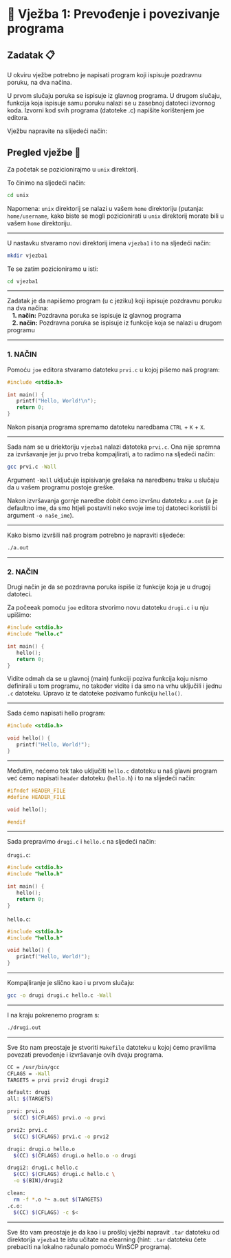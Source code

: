 # 🚀 Vježba 1: Prevođenje i povezivanje programa

## Zadatak 📋
U okviru vježbe potrebno je napisati program koji ispisuje pozdravnu poruku, na dva načina.

U prvom slučaju poruka se ispisuje iz glavnog programa. U drugom slučaju, funkcija koja ispisuje samu poruku nalazi se u zasebnoj datoteci izvornog koda. Izvorni kod svih programa (datoteke .c) napišite korištenjem joe editora.

Vježbu napravite na slijedeći način:


## Pregled vježbe 🧭

Za početak se pozicionirajmo u `unix` direktorij.

To činimo na sljedeći način:
```bash
cd unix
```
Napomena: `unix` direktorij se nalazi u vašem `home` direktoriju (putanja: `home/username`, kako biste se mogli pozicionirati u `unix` direktorij morate bili u vašem `home` direktoriju.

_____

U nastavku stvaramo novi direktorij imena `vjezba1` i to na sljedeći način:

``` bash
mkdir vjezba1
```
Te se zatim pozicioniramo u isti:

``` bash
cd vjezba1
```
___

Zadatak je da napišemo program (u c jeziku) koji ispisuje pozdravnu poruku na dva načina:
<br>&nbsp;&nbsp;&nbsp;<b>1. način:</b> Pozdravna poruka se ispisuje iz glavnog programa
<br>&nbsp;&nbsp;&nbsp;<b>2. način:</b> Pozdravna poruka se ispisuje iz funkcije koja se nalazi u drugom programu

___

### 1. NAČIN

Pomoću `joe` editora stvaramo datoteku `prvi.c` u kojoj pišemo naš program:

``` c
#include <stdio.h>

int main() {
   printf("Hello, World!\n");
   return 0;
}
```

Nakon pisanja programa spremamo datoteku naredbama `CTRL` + `K` + `X`.

___

Sada nam se u driektoriju `vjezba1` nalazi datoteka `prvi.c`. Ona nije spremna za izvršavanje jer ju prvo treba kompajlirati, a to radimo na sljedeći način:

``` bash
gcc prvi.c -Wall
```
Argument `-Wall` uključuje ispisivanje grešaka na naredbenu traku u slučaju da u vašem programu postoje greške.

Nakon izvršavanja gornje naredbe dobit ćemo izvršnu datoteku `a.out` (a je defaultno ime, da smo htjeli postaviti neko svoje ime toj datoteci koristili bi argument `-o naše_ime`).

___

Kako bismo izvršili naš program potrebno je napraviti sljedeće:

``` bash
./a.out
```
___

### 2. NAČIN

Drugi način je da se pozdravna poruka ispiše iz funkcije koja je u drugoj datoteci.

Za počeeak pomoću `joe` editora stvorimo novu datoteku `drugi.c` i u nju upišimo:

``` c
#include <stdio.h>
#include "hello.c"

int main() {
   hello();
   return 0;
}
```

Vidite odmah da se u glavnoj (main) funkciji poziva funkcija koju nismo definirali u tom programu, no također vidite i da smo na vrhu uključili i jednu `.c` datoteku. Upravo iz te datoteke pozivamo funkciju `hello()`.

___

Sada ćemo napisati hello program:

``` c
#include <stdio.h>

void hello() {
   printf("Hello, World!");
}
```
___

Međutim, nećemo tek tako uključiti `hello.c` datoteku u naš glavni program već ćemo napisati `header` datoteku (`hello.h`) i to na slijedeći način:

``` c
#ifndef HEADER_FILE
#define HEADER_FILE

void hello();

#endif
```

___

Sada prepravimo `drugi.c` i `hello.c` na sljedeći način:

`drugi.c`:
```c
#include <stdio.h>
#include "hello.h"

int main() {
   hello();
   return 0;
}
```

`hello.c`:
```c
#include <stdio.h>
#include "hello.h"

void hello() {
   printf("Hello, World!");
}
```
___

Kompajliranje je slično kao i u prvom slučaju:

``` bash
gcc -o drugi drugi.c hello.c -Wall
```
___

I na kraju pokrenemo program s:

``` bash
./drugi.out
```
___

Sve što nam preostaje je stvoriti `Makefile` datoteku u kojoj ćemo pravilima povezati prevođenje i izvršavanje ovih dvaju programa.

``` bash
CC = /usr/bin/gcc
CFLAGS = -Wall
TARGETS = prvi prvi2 drugi drugi2

default: drugi
all: $(TARGETS)

prvi: prvi.o
  $(CC) $(CFLAGS) prvi.o -o prvi

prvi2: prvi.c
  $(CC) $(CFLAGS) prvi.c -o prvi2

drugi: drugi.o hello.o
  $(CC) $(CFLAGS) drugi.o hello.o -o drugi

drugi2: drugi.c hello.c
  $(CC) $(CFLAGS) drugi.c hello.c \
  -o $(BIN)/drugi2

clean:
  rm -f *.o *~ a.out $(TARGETS)
.c.o:
  $(CC) $(CFLAGS) -c $<
```
___

Sve što vam preostaje je da kao i u prošloj vježbi napravit `.tar` datoteku od direktorija `vjezba1` te istu učitate na elearning (hint: `.tar` datoteku ćete prebaciti na lokalno računalo pomoću WinSCP programa).
